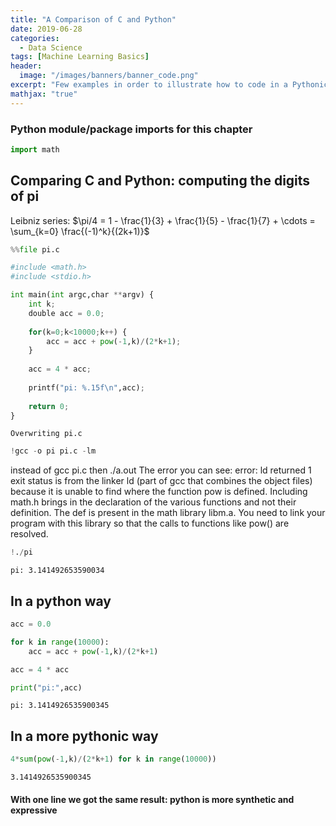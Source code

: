 ```yaml
---
title: "A Comparison of C and Python"
date: 2019-06-28
categories:
  - Data Science
tags: [Machine Learning Basics]
header:
  image: "/images/banners/banner_code.png"
excerpt: "Few examples in order to illustrate how to code in a Pythonic way"
mathjax: "true"
---
```



### Python module/package imports for this chapter


```python
import math
```

## Comparing C and Python: computing the digits of pi

Leibniz series: $\pi/4 = 1 - \frac{1}{3} + \frac{1}{5} - \frac{1}{7} + \cdots = \sum_{k=0} \frac{(-1)^k}{(2k+1)}$


```python
%%file pi.c

#include <math.h>
#include <stdio.h>

int main(int argc,char **argv) {
    int k;
    double acc = 0.0;
    
    for(k=0;k<10000;k++) {
        acc = acc + pow(-1,k)/(2*k+1);
    }
    
    acc = 4 * acc;
    
    printf("pi: %.15f\n",acc);
    
    return 0;
}
```

    Overwriting pi.c



```python
!gcc -o pi pi.c -lm
```

instead of gcc pi.c 
then ./a.out
The error you can see: error: ld returned 1 exit status is from the linker ld (part of gcc that combines the object files) because it is unable to find where the function pow is defined.
Including math.h brings in the declaration of the various functions and not their definition. The def is present in the math library libm.a. You need to link your program with this library so that the calls to functions like pow() are resolved.




```python
!./pi
```

    pi: 3.141492653590034


## In a python way


```python
acc = 0.0

for k in range(10000):
    acc = acc + pow(-1,k)/(2*k+1)

acc = 4 * acc

print("pi:",acc)
```

    pi: 3.1414926535900345


## In a more pythonic way


```python
4*sum(pow(-1,k)/(2*k+1) for k in range(10000))
```




    3.1414926535900345



#### With one line we got the same result: python is more synthetic and expressive


```python

```
